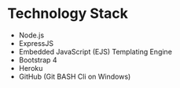# Technology Stack
* Node.js
* ExpressJS
* Embedded JavaScript (EJS) Templating Engine
* Bootstrap 4
* Heroku
* GitHub (Git BASH Cli on Windows)
